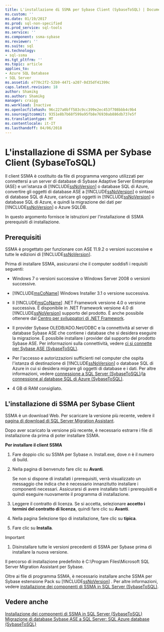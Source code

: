 ```yaml
---
title: L'installazione di SSMA per Sybase Client (SybaseToSQL) | Documenti Microsoft
ms.custom: ''
ms.date: 01/19/2017
ms.prod: sql-non-specified
ms.prod_service: sql-tools
ms.service: ''
ms.component: ssma-sybase
ms.reviewer: ''
ms.suite: sql
ms.technology:
- sql-ssma
ms.tgt_pltfrm: ''
ms.topic: article
applies_to:
- Azure SQL Database
- SQL Server
ms.assetid: e770c2f2-52b9-4471-a207-0d35df41399c
caps.latest.revision: 18
author: Shamikg
ms.author: Shamikg
manager: craigg
ms.workload: Inactive
ms.openlocfilehash: 96c227a0bff583c9cc399e2ec453f708bbb4c9b4
ms.sourcegitcommit: 9351e8b7b68f599a95fb8e76930ab886db737e5f
ms.translationtype: MT
ms.contentlocale: it-IT
ms.lasthandoff: 04/06/2018
---
```

# <a name="installing-ssma--for-sybase-client-sybasetosql"></a>L'installazione di SSMA per Sybase Client (SybaseToSQL)
Il client SSMA è costituito da file di programma vengono utilizzati per connettersi a un server di database di Sybase Adaptive Server Enterprise (ASE) e un'istanza di [!INCLUDE[ssNoVersion](../../includes/ssnoversion_md.md)] o database SQL di Azure, convertire gli oggetti di database ASE a [!INCLUDE[ssNoVersion](../../includes/ssnoversion_md.md)] o sintassi di database SQL di Azure, caricare gli oggetti in [!INCLUDE[ssNoVersion](../../includes/ssnoversion_md.md)] o database SQL di Azure, e quindi la migrazione dei dati per [!INCLUDE[ssNoVersion](../../includes/ssnoversion_md.md)] o Azure SQLDB.  
  
In questo argomento fornisce le istruzioni per l'installazione di SSMA prerequisiti di installazione.  
  
## <a name="prerequisites"></a>Prerequisiti  
SSMA è progettato per funzionare con ASE 11.9.2 o versioni successive e tutte le edizioni di [!INCLUDE[ssNoVersion](../../includes/ssnoversion_md.md)].  
  
Prima di installare SSMA, assicurarsi che il computer soddisfi i requisiti seguenti:  
  
-   Windows 7 o versioni successive o Windows Server 2008 o versioni successive.  
  
-   [!INCLUDE[msCoName](../../includes/msconame_md.md)] Windows Installer 3.1 o versione successiva.  
  
-   Il [!INCLUDE[msCoName](../../includes/msconame_md.md)] .NET Framework versione 4.0 o versione successiva. È disponibile in .NET Framework versione 4.0 di [!INCLUDE[ssNoVersion](../../includes/ssnoversion_md.md)] supporto del prodotto. È anche possibile ottenere dal [Centro per sviluppatori di .NET Framework](http://go.microsoft.com/fwlink/?LinkId=48882).  
  
-   Il provider Sybase OLEDB/ADO.Net/ODBC e la connettività al server di database Sybase ASE che contiene i database che si desidera eseguire la migrazione. È possibile installare i provider dal supporto del prodotto Sybase ASE. Per informazioni sulla connettività, vedere [ci si connette per Sybase ASE &#40;SybaseToSQL&#41;](../../ssma/sybase/connecting-to-sybase-ase-sybasetosql.md).  
  
-   Per l'accesso e autorizzazioni sufficienti nel computer che ospita l'istanza di destinazione di [!INCLUDE[ssNoVersion](../../includes/ssnoversion_md.md)] o database SQL di Azure in cui si desidera migrare gli oggetti di database e i dati. Per altre informazioni, vedere [connessione a SQL Server &#40;SybaseToSQL&#41;](../../ssma/sybase/connecting-to-sql-server-sybasetosql.md)/[la connessione al database SQL di Azure &#40;SybaseToSQL&#41;](../../ssma/sybase/connecting-to-azure-sql-db-sybasetosql.md).  
  
-   4 GB di RAM consigliato.  
  
## <a name="installing-the-ssma-for-sybase-client"></a>L'installazione di SSMA per Sybase Client  
SSMA è un download Web. Per scaricare la versione più recente, vedere il [pagina di download di SQL Server Migration Assistant](http://aka.ms/ssmaforsybase).  
  
Dopo aver scaricato la versione più recente, è necessario estrarre i file di installazione da prima di poter installare SSMA.  
  
**Per installare il client SSMA**  
  
1.  Fare doppio clic su SSMA per Sybase *n*. Install.exe, dove *n* è il numero di build.  
  
2.  Nella pagina di benvenuto fare clic su **Avanti**.  
  
    Se non si dispone di installati i prerequisiti, verrà visualizzato un messaggio che indica che è necessario innanzitutto installare i componenti necessari. Assicurarsi di avere installato tutti i prerequisiti e quindi eseguire nuovamente il programma di installazione.  
  
3.  Leggere il contratto di licenza. Se si accetta, selezionare **accetto i termini del contratto di licenza**, quindi fare clic su **Avanti**.  
  
4.  Nella pagina Selezione tipo di installazione, fare clic su **tipica**.  
  
5.  Fare clic su **Installa**.  
  
> [!IMPORTANT]  
> 1.  Disinstallare tutte le versioni precedenti di SSMA per Sybase prima di installare la nuova versione.  
  
Il percorso di installazione predefinito è C:\Program Files\Microsoft SQL Server Migration Assistant per Sybase.  
  
Oltre ai file di programma SSMA, è necessario installare anche SSMA per Sybase estensione Pack su [!INCLUDE[ssNoVersion](../../includes/ssnoversion_md.md)] . Per altre informazioni, vedere [installazione dei componenti di SSMA in SQL Server &#40;SybaseToSQL&#41;](../../ssma/sybase/installing-ssma-components-on-sql-server-sybasetosql.md).  
  
## <a name="see-also"></a>Vedere anche  
[Installazione dei componenti di SSMA in SQL Server &#40;SybaseToSQL&#41;](../../ssma/sybase/installing-ssma-components-on-sql-server-sybasetosql.md)  
[Migrazione di database Sybase ASE a SQL Server: SQL Azure database &#40;SybaseToSQL&#41;](../../ssma/sybase/migrating-sybase-ase-databases-to-sql-server-azure-sql-db-sybasetosql.md)  
  
